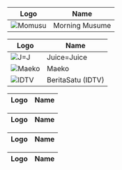 Logo | Name
-- | --
![Momusu](https://github.com/user-attachments/assets/b8bc0fb9-f8f5-4378-8925-dde119bf040a) | Morning Musume

Logo | Name
-- | --
![[J=J](https://upload.wikimedia.org/wikipedia/commons/9/99/JuiceJuiceLogo.png)](https://upload.wikimedia.org/wikipedia/commons/9/99/JuiceJuiceLogo.png) | Juice=Juice
![[Maeko](https://www.centralparkjakarta.com/upload/tenant/67c6cab23231e_Maeko-Logo.jpg)](https://www.centralparkjakarta.com/upload/tenant/67c6cab23231e_Maeko-Logo.jpg) | Maeko
![[IDTV](https://upload.wikimedia.org/wikipedia/commons/c/ce/BeritaSatu_%28Flat%29.svg)](https://upload.wikimedia.org/wikipedia/commons/c/ce/BeritaSatu_%28Flat%29.svg) | BeritaSatu (IDTV)

Logo | Name
-- | --

Logo | Name
-- | --

Logo | Name
-- | --

Logo | Name
-- | --
